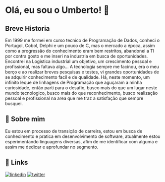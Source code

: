 
# Olá, eu sou o Umberto! 👋

## Breve Historia

   Em 1999 me formei em curso tecnico de Programação de Dados, conheci o Portugol, Cobol, Delphi e um pouco de C, mas o mercado a época, assim como a progressão do conhecimento eram bem restritos, abandonei a TI por contra gosto e me inseri na industria em busca de oportunidades. Encontrei na Logistica industrial um objetivo, um crescimento pessoal e profissional, mas faltava algo... A tecnologia sempre me facinou, era o meu berço e ao realizar breves pesquisas e testes, vi grandes oportunidades de se adquirir conhecimento facil e de qualidade.  Há, neste momento, um infinito leque de linhagens de Programação que aguçaram a minha curiosidade, então parti para o desafio, busco mais do que um lugar neste mundo tecnologico, busco mais do que reconhecimento, busco realização pessoal e profissional na area que me traz a satisfação que sempre busquei.
## 🚀 Sobre mim
   Eu estou em processo de transição de carreira, estou em busca de conhecimento e pratica em desenvolvimento de software, atualmente estou esperimentando linguagens diversas, afim de me identificar com alguma e assim me dedicar e aprofundar no segmento.

## 


## 🔗 Links

[![linkedin](https://img.shields.io/badge/linkedin-0A66C2?style=for-the-badge&logo=linkedin&logoColor=white)](www.linkedin.com/in/umberto-de-souza-pinheiro-alves-bb4697133)
[![twitter](https://img.shields.io/badge/twitter-1DA1F2?style=for-the-badge&logo=twitter&logoColor=white)](https://x.com/souza_umberto?t=XsG1SVY7hZPcH9oCv5Nftw&s=09)

